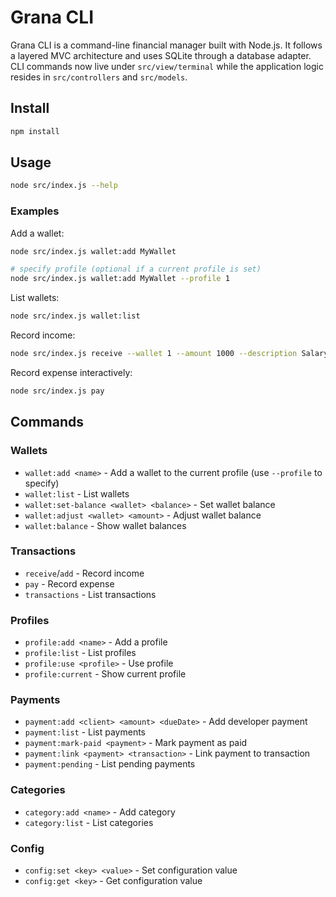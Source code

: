 # Grana CLI

Grana CLI is a command-line financial manager built with Node.js. It follows a layered MVC architecture and uses SQLite through a database adapter. CLI commands now live under `src/view/terminal` while the application logic resides in `src/controllers` and `src/models`.

## Install

```bash
npm install
```

## Usage

```bash
node src/index.js --help
```

### Examples

Add a wallet:

```bash
node src/index.js wallet:add MyWallet

# specify profile (optional if a current profile is set)
node src/index.js wallet:add MyWallet --profile 1
```

List wallets:

```bash
node src/index.js wallet:list
```

Record income:

```bash
node src/index.js receive --wallet 1 --amount 1000 --description Salary
```

Record expense interactively:

```bash
node src/index.js pay
```

## Commands

### Wallets

- `wallet:add <name>` - Add a wallet to the current profile (use `--profile` to specify)
- `wallet:list` - List wallets
- `wallet:set-balance <wallet> <balance>` - Set wallet balance
- `wallet:adjust <wallet> <amount>` - Adjust wallet balance
- `wallet:balance` - Show wallet balances

### Transactions

- `receive`/`add` - Record income
- `pay` - Record expense
- `transactions` - List transactions

### Profiles

- `profile:add <name>` - Add a profile
- `profile:list` - List profiles
- `profile:use <profile>` - Use profile
- `profile:current` - Show current profile

### Payments

- `payment:add <client> <amount> <dueDate>` - Add developer payment
- `payment:list` - List payments
- `payment:mark-paid <payment>` - Mark payment as paid
- `payment:link <payment> <transaction>` - Link payment to transaction
- `payment:pending` - List pending payments

### Categories

- `category:add <name>` - Add category
- `category:list` - List categories

### Config

- `config:set <key> <value>` - Set configuration value
- `config:get <key>` - Get configuration value
